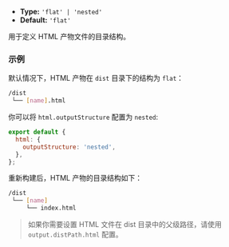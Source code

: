 - **Type:** `'flat' | 'nested'`
- **Default:** `'flat'`

用于定义 HTML 产物文件的目录结构。

### 示例

默认情况下，HTML 产物在 `dist` 目录下的结构为 `flat`：

```bash
/dist
 └── [name].html
```

你可以将 `html.outputStructure` 配置为 `nested`:

```js
export default {
  html: {
    outputStructure: 'nested',
  },
};
```

重新构建后，HTML 产物的目录结构如下：

```bash
/dist
 └── [name]
     └── index.html
```

> 如果你需要设置 HTML 文件在 dist 目录中的父级路径，请使用 `output.distPath.html` 配置。
